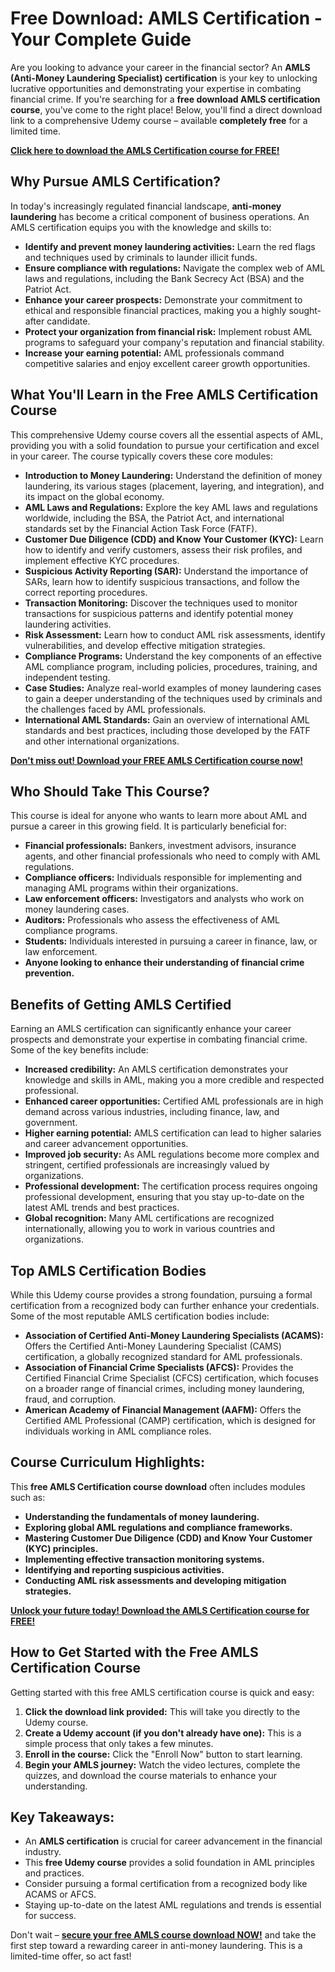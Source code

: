 # Free Download: AMLS Certification - Your Complete Guide

Are you looking to advance your career in the financial sector? An **AMLS (Anti-Money Laundering Specialist) certification** is your key to unlocking lucrative opportunities and demonstrating your expertise in combating financial crime. If you're searching for a **free download AMLS certification course**, you've come to the right place! Below, you'll find a direct download link to a comprehensive Udemy course – available **completely free** for a limited time.

[**Click here to download the AMLS Certification course for FREE!**](https://udemywork.com/amls-certification)

## Why Pursue AMLS Certification?

In today's increasingly regulated financial landscape, **anti-money laundering** has become a critical component of business operations. An AMLS certification equips you with the knowledge and skills to:

*   **Identify and prevent money laundering activities:** Learn the red flags and techniques used by criminals to launder illicit funds.
*   **Ensure compliance with regulations:** Navigate the complex web of AML laws and regulations, including the Bank Secrecy Act (BSA) and the Patriot Act.
*   **Enhance your career prospects:** Demonstrate your commitment to ethical and responsible financial practices, making you a highly sought-after candidate.
*   **Protect your organization from financial risk:** Implement robust AML programs to safeguard your company's reputation and financial stability.
*   **Increase your earning potential:** AML professionals command competitive salaries and enjoy excellent career growth opportunities.

## What You'll Learn in the Free AMLS Certification Course

This comprehensive Udemy course covers all the essential aspects of AML, providing you with a solid foundation to pursue your certification and excel in your career. The course typically covers these core modules:

*   **Introduction to Money Laundering:** Understand the definition of money laundering, its various stages (placement, layering, and integration), and its impact on the global economy.
*   **AML Laws and Regulations:** Explore the key AML laws and regulations worldwide, including the BSA, the Patriot Act, and international standards set by the Financial Action Task Force (FATF).
*   **Customer Due Diligence (CDD) and Know Your Customer (KYC):** Learn how to identify and verify customers, assess their risk profiles, and implement effective KYC procedures.
*   **Suspicious Activity Reporting (SAR):** Understand the importance of SARs, learn how to identify suspicious transactions, and follow the correct reporting procedures.
*   **Transaction Monitoring:** Discover the techniques used to monitor transactions for suspicious patterns and identify potential money laundering activities.
*   **Risk Assessment:** Learn how to conduct AML risk assessments, identify vulnerabilities, and develop effective mitigation strategies.
*   **Compliance Programs:** Understand the key components of an effective AML compliance program, including policies, procedures, training, and independent testing.
*   **Case Studies:** Analyze real-world examples of money laundering cases to gain a deeper understanding of the techniques used by criminals and the challenges faced by AML professionals.
*   **International AML Standards:** Gain an overview of international AML standards and best practices, including those developed by the FATF and other international organizations.

[**Don't miss out! Download your FREE AMLS Certification course now!**](https://udemywork.com/amls-certification)

## Who Should Take This Course?

This course is ideal for anyone who wants to learn more about AML and pursue a career in this growing field. It is particularly beneficial for:

*   **Financial professionals:** Bankers, investment advisors, insurance agents, and other financial professionals who need to comply with AML regulations.
*   **Compliance officers:** Individuals responsible for implementing and managing AML programs within their organizations.
*   **Law enforcement officers:** Investigators and analysts who work on money laundering cases.
*   **Auditors:** Professionals who assess the effectiveness of AML compliance programs.
*   **Students:** Individuals interested in pursuing a career in finance, law, or law enforcement.
*   **Anyone looking to enhance their understanding of financial crime prevention.**

## Benefits of Getting AMLS Certified

Earning an AMLS certification can significantly enhance your career prospects and demonstrate your expertise in combating financial crime. Some of the key benefits include:

*   **Increased credibility:** An AMLS certification demonstrates your knowledge and skills in AML, making you a more credible and respected professional.
*   **Enhanced career opportunities:** Certified AML professionals are in high demand across various industries, including finance, law, and government.
*   **Higher earning potential:** AMLS certification can lead to higher salaries and career advancement opportunities.
*   **Improved job security:** As AML regulations become more complex and stringent, certified professionals are increasingly valued by organizations.
*   **Professional development:** The certification process requires ongoing professional development, ensuring that you stay up-to-date on the latest AML trends and best practices.
*   **Global recognition:** Many AML certifications are recognized internationally, allowing you to work in various countries and organizations.

## Top AMLS Certification Bodies

While this Udemy course provides a strong foundation, pursuing a formal certification from a recognized body can further enhance your credentials. Some of the most reputable AMLS certification bodies include:

*   **Association of Certified Anti-Money Laundering Specialists (ACAMS):** Offers the Certified Anti-Money Laundering Specialist (CAMS) certification, a globally recognized standard for AML professionals.
*   **Association of Financial Crime Specialists (AFCS):** Provides the Certified Financial Crime Specialist (CFCS) certification, which focuses on a broader range of financial crimes, including money laundering, fraud, and corruption.
*   **American Academy of Financial Management (AAFM):** Offers the Certified AML Professional (CAMP) certification, which is designed for individuals working in AML compliance roles.

## Course Curriculum Highlights:

This **free AMLS Certification course download** often includes modules such as:

*   **Understanding the fundamentals of money laundering.**
*   **Exploring global AML regulations and compliance frameworks.**
*   **Mastering Customer Due Diligence (CDD) and Know Your Customer (KYC) principles.**
*   **Implementing effective transaction monitoring systems.**
*   **Identifying and reporting suspicious activities.**
*   **Conducting AML risk assessments and developing mitigation strategies.**

[**Unlock your future today! Download the AMLS Certification course for FREE!**](https://udemywork.com/amls-certification)

## How to Get Started with the Free AMLS Certification Course

Getting started with this free AMLS certification course is quick and easy:

1.  **Click the download link provided:** This will take you directly to the Udemy course.
2.  **Create a Udemy account (if you don't already have one):** This is a simple process that only takes a few minutes.
3.  **Enroll in the course:** Click the "Enroll Now" button to start learning.
4.  **Begin your AMLS journey:** Watch the video lectures, complete the quizzes, and download the course materials to enhance your understanding.

## Key Takeaways:

*   An **AMLS certification** is crucial for career advancement in the financial industry.
*   This **free Udemy course** provides a solid foundation in AML principles and practices.
*   Consider pursuing a formal certification from a recognized body like ACAMS or AFCS.
*   Staying up-to-date on the latest AML regulations and trends is essential for success.

Don't wait – **[secure your free AMLS course download NOW!](https://udemywork.com/amls-certification)** and take the first step toward a rewarding career in anti-money laundering. This is a limited-time offer, so act fast!
